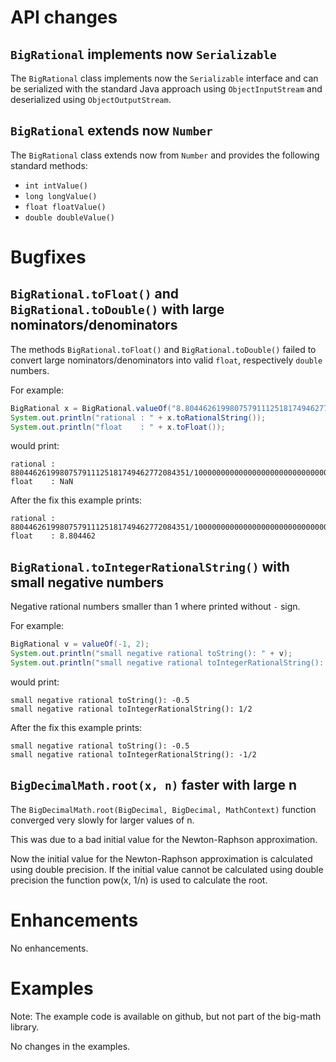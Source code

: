 # API changes

## `BigRational` implements now `Serializable`

The `BigRational` class implements now the `Serializable` interface and can be serialized
with the standard Java approach using `ObjectInputStream` and deserialized using `ObjectOutputStream`.

## `BigRational` extends now `Number`

The `BigRational` class extends now from `Number` and provides the following standard methods:
- `int intValue()`
- `long longValue()`
- `float floatValue()`
- `double doubleValue()`


# Bugfixes

## `BigRational.toFloat()` and `BigRational.toDouble()` with large nominators/denominators

The methods `BigRational.toFloat()` and `BigRational.toDouble()` failed to convert large nominators/denominators
into valid `float`, respectively `double` numbers.

For example:
```java
BigRational x = BigRational.valueOf("8.804462619980757911125181749462772084351");
System.out.println("rational : " + x.toRationalString());
System.out.println("float    : " + x.toFloat());
```

would print:
```
rational : 8804462619980757911125181749462772084351/1000000000000000000000000000000000000000
float    : NaN
```

After the fix this example prints:
```
rational : 8804462619980757911125181749462772084351/1000000000000000000000000000000000000000
float    : 8.804462
```


## `BigRational.toIntegerRationalString()` with small negative numbers

Negative rational numbers smaller than 1 where printed without `-` sign.

For example:
```java
BigRational v = valueOf(-1, 2);
System.out.println("small negative rational toString(): " + v);
System.out.println("small negative rational toIntegerRationalString(): " + v);
```

would print:
```
small negative rational toString(): -0.5
small negative rational toIntegerRationalString(): 1/2
```

After the fix this example prints:
```
small negative rational toString(): -0.5
small negative rational toIntegerRationalString(): -1/2
```


## `BigDecimalMath.root(x, n)` faster with large n

The `BigDecimalMath.root(BigDecimal, BigDecimal, MathContext)` function converged very slowly for larger values of n.

This was due to a bad initial value for the Newton-Raphson approximation.

Now the initial value for the Newton-Raphson approximation is calculated using double precision.
If the initial value cannot be calculated using double precision the function pow(x, 1/n) is used to calculate the root.


# Enhancements

No enhancements.


# Examples

Note: The example code is available on github, but not part of the big-math library.

No changes in the examples.
